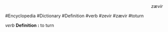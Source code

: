 
<div align="right"><i>zævir</i></div>

#Encyclopedia #Dictionary #Definition #verb #zevir #zævir #toturn

*verb*
**Definition :** to turn